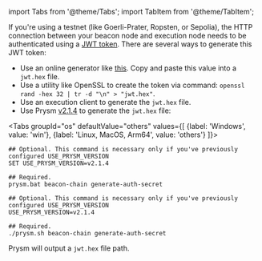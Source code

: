 import Tabs from '@theme/Tabs';
import TabItem from '@theme/TabItem';

If you're using a testnet (like Goerli-Prater, Ropsten, or Sepolia), the HTTP connection between your beacon node and execution node needs to be authenticated using a [JWT token](https://jwt.io/). There are several ways to generate this JWT token:

 - Use an online generator like [this](https://seanwasere.com/generate-random-hex/). Copy and paste this value into a `jwt.hex` file.
 - Use a utility like OpenSSL to create the token via command: `openssl rand -hex 32 | tr -d "\n" > "jwt.hex"`.
 - Use an execution client to generate the `jwt.hex` file.
 - Use Prysm [v2.1.4](https://github.com/prysmaticlabs/prysm/releases/tag/v2.1.4) to generate the `jwt.hex` file:

<Tabs groupId="os" defaultValue="others" values={[
    {label: 'Windows', value: 'win'},
    {label: 'Linux, MacOS, Arm64', value: 'others'}
]}>
  <TabItem value="win">

```
## Optional. This command is necessary only if you've previously configured USE_PRYSM_VERSION
SET USE_PRYSM_VERSION=v2.1.4

## Required.
prysm.bat beacon-chain generate-auth-secret
```
  
  </TabItem>
  <TabItem value="others">

```
## Optional. This command is necessary only if you've previously configured USE_PRYSM_VERSION
USE_PRYSM_VERSION=v2.1.4

## Required.
./prysm.sh beacon-chain generate-auth-secret
```

  </TabItem>
</Tabs>

Prysm will output a `jwt.hex` file path.